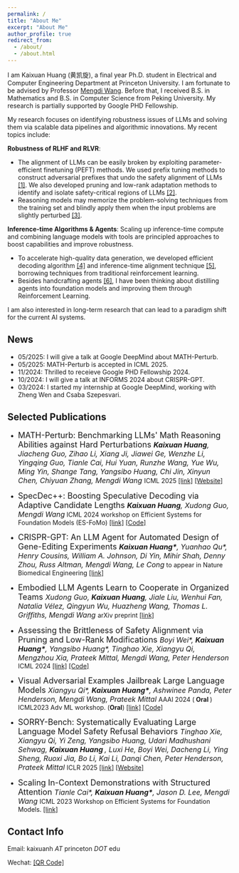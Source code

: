```yaml
---
permalink: /
title: "About Me"
excerpt: "About Me"
author_profile: true
redirect_from: 
  - /about/
  - /about.html
---
```


I am Kaixuan Huang (黄凯旋), a final year Ph.D. student in Electrical and Computer Engineering Department at Princeton University. I am fortunate to be advised by Professor [Mengdi Wang](https://mwang.princeton.edu/). Before that, I received B.S. in Mathematics and B.S. in Computer Science from Peking University. My research is partially supported by Google PHD Fellowship. 

My research focuses on identifying robustness issues of LLMs and solving them via scalable data pipelines and algorithmic innovations. My recent topics include:

**Robustness of RLHF and RLVR**:

- The alignment of LLMs can be easily broken by exploiting parameter-efficient finetuning (PEFT) methods. We used prefix tuning methods to construct adversarial prefixes that undo the safety alignment of LLMs <a href="https://arxiv.org/abs/2306.13213">[1]</a>. We also developed pruning and low-rank adaptation methods to identify and isolate safety-critical regions of LLMs <a href="https://arxiv.org/abs/2402.05162">[2]</a>.
- Reasoning models may memorize the problem-solving techniques from the training set and blindly apply them when the input problems are slightly perturbed <a href="https://arxiv.org/abs/2502.06453">[3]</a>.

**Inference-time Algorithms & Agents**: Scaling up inference-time compute and combining language models with tools are principled approaches to boost capabilities and improve robustness. 

- To accelerate high-quality data generation, we developed efficient decoding algorithm <a href="https://arxiv.org/abs/2405.19715">[4]</a> and inference-time alignment technique <a href="https://arxiv.org/abs/2410.16033">[5]</a>, borrowing techniques from traditional reinforcement learning.
- Besides handcrafting agents <a href="https://arxiv.org/abs/2404.18021">[6]</a>, I have been thinking about distilling agents into foundation models and improving them through Reinforcement Learning.

I am also interested in long-term research that can lead to a paradigm shift for the current AI systems. 



News
-----

- 05/2025: I will give a talk at Google DeepMind about MATH-Perturb.
- 05/2025: MATH-Perturb is accepted in ICML 2025.
- 11/2024: Thrilled to receieve Google PHD Fellowship 2024.
- 10/2024: I will give a talk at INFORMS 2024 about CRISPR-GPT.
- 03/2024: I started my internship at Google DeepMind, working with Zheng Wen and Csaba Szepesvari.


Selected Publications
-----

- <font size="4"> MATH-Perturb: Benchmarking LLMs' Math Reasoning Abilities against Hard Perturbations </font>  <font size="3"><i> <b>Kaixuan Huang</b>, Jiacheng Guo, Zihao Li, Xiang Ji, Jiawei Ge, Wenzhe Li, Yingqing Guo, Tianle Cai, Hui Yuan, Runzhe Wang, Yue Wu, Ming Yin, Shange Tang, Yangsibo Huang, Chi Jin, Xinyun Chen, Chiyuan Zhang, Mengdi Wang </i></font>
ICML 2025 <a href="https://arxiv.org/abs/2502.06453">[link]</a> <a href="https://math-perturb.github.io/">[Website]</a> 

- <font size="4"> SpecDec++: Boosting Speculative Decoding via Adaptive Candidate Lengths </font>  <font size="3"><i> <b>Kaixuan Huang</b>, Xudong Guo, Mengdi Wang</i></font>
ICML 2024 workshop on Efficient Systems for Foundation Models (ES-FoMo) <a href="https://arxiv.org/abs/2405.19715">[link]</a> <a href="https://github.com/Kaffaljidhmah2/SpecDec_pp/">[Code]</a> 

- <font size="4"> CRISPR-GPT: An LLM Agent for Automated Design of Gene-Editing Experiments </font>  <font size="3"><i> <b>Kaixuan Huang\*</b>, Yuanhao Qu\*, Henry Cousins, William A. Johnson, Di Yin, Mihir Shah, Denny Zhou, Russ Altman, Mengdi Wang, Le Cong</i></font>
to appear in Nature Biomedical Engineering <a href="https://arxiv.org/abs/2404.18021">[link]</a>

- <font size="4"> Embodied LLM Agents Learn to Cooperate in Organized Teams </font>  <font size="3"><i> Xudong Guo, <b>Kaixuan Huang</b>, Jiale Liu, Wenhui Fan, Natalia Vélez, Qingyun Wu, Huazheng Wang, Thomas L. Griffiths, Mengdi Wang </i></font>
arXiv preprint <a href="https://arxiv.org/abs/2403.12482">[link]</a>

- <font size="4"> Assessing the Brittleness of Safety Alignment via Pruning and Low-Rank Modifications </font>  <font size="3"><i> Boyi Wei\*, <b>Kaixuan Huang\*</b>, Yangsibo Huang\*, Tinghao Xie, Xiangyu Qi, Mengzhou Xia, Prateek Mittal, Mengdi Wang, Peter Henderson </i></font>
ICML 2024 <a href="https://arxiv.org/abs/2402.05162">[link]</a> <a href="https://github.com/boyiwei/alignment-attribution-code">[Code]</a> 

- <font size="4"> Visual Adversarial Examples Jailbreak Large Language Models </font>  <font size="3"><i> Xiangyu Qi\*, <b>Kaixuan Huang\*</b>, Ashwinee Panda, Peter Henderson, Mengdi Wang, Prateek Mittal </i></font>
AAAI 2024 (<b> Oral </b>) ICML2023 Adv ML workshop. (<b>Oral</b>) <a href="https://arxiv.org/abs/2306.13213">[link]</a> <a href="https://github.com/Unispac/Visual-Adversarial-Examples-Jailbreak-Large-Language-Models">[Code]</a> 

- <font size="4"> SORRY-Bench: Systematically Evaluating Large Language Model Safety Refusal Behaviors </font>  <font size="3"><i> Tinghao Xie, Xiangyu Qi, Yi Zeng, Yangsibo Huang, Udari Madhushani Sehwag, <b>Kaixuan Huang </b>, Luxi He, Boyi Wei, Dacheng Li, Ying Sheng, Ruoxi Jia, Bo Li, Kai Li, Danqi Chen, Peter Henderson, Prateek Mittal </i></font>
ICLR 2025 <a href="https://arxiv.org/abs/2405.19524">[link]</a> <a href="https://sorry-bench.github.io/">[Website]</a> 

- <font size="4"> Scaling In-Context Demonstrations with Structured Attention </font>  <font size="3"><i> Tianle Cai\*, <b>Kaixuan Huang\*</b>, Jason D. Lee, Mengdi Wang </i></font>
ICML 2023 Workshop on Efficient Systems for Foundation Models.  <a href="https://arxiv.org/abs/2307.02690">[link]</a>

Contact Info
------

Email: kaixuanh *AT* princeton *DOT* edu 

Wechat: [\[QR Code\]](../files/wechat.jpg)
